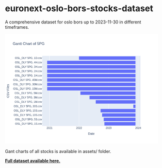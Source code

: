 # euronext-oslo-bors-stocks-dataset
A comprehensive dataset for oslo bors up to 2023-11-30 in different timeframes.

![Gant CHART OF 5pg](assets/5PG_plot.png "Gant CHART OF 5PG")

Gant charts of all stocks is available in assets/ folder.


[**Full dataset available here.**](https://mega.nz/folder/jxIihTLB#yLZKExoNltQFfz7YpgBq3g)